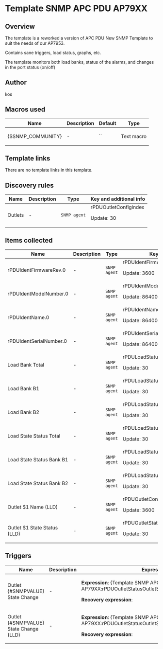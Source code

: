 # Template SNMP APC PDU AP79XX

## Overview

The template is a reworked a version of APC PDU New SNMP Template to suit the needs of our AP7953.


Contains sane triggers, load status, graphs, etc.


The template monitors both load banks, status of the alarms, and changes in the port status (on/off) 

## Author

kos

## Macros used

|Name|Description|Default|Type|
|----|-----------|-------|----|
|{$SNMP_COMMUNITY}|<p>-</p>|``|Text macro|
## Template links

There are no template links in this template.

## Discovery rules

|Name|Description|Type|Key and additional info|
|----|-----------|----|----|
|Outlets|<p>-</p>|`SNMP agent`|rPDUOutletConfigIndex<p>Update: 30</p>|
## Items collected

|Name|Description|Type|Key and additional info|
|----|-----------|----|----|
|rPDUIdentFirmwareRev.0|<p>-</p>|`SNMP agent`|rPDUIdentFirmwareRev.0<p>Update: 3600</p>|
|rPDUIdentModelNumber.0|<p>-</p>|`SNMP agent`|rPDUIdentModelNumber.0<p>Update: 86400</p>|
|rPDUIdentName.0|<p>-</p>|`SNMP agent`|rPDUIdentName.0<p>Update: 86400</p>|
|rPDUIdentSerialNumber.0|<p>-</p>|`SNMP agent`|rPDUIdentSerialNumber.0<p>Update: 86400</p>|
|Load Bank Total|<p>-</p>|`SNMP agent`|rPDULoadStatusLoad.1<p>Update: 30</p>|
|Load Bank B1|<p>-</p>|`SNMP agent`|rPDULoadStatusLoad.2<p>Update: 30</p>|
|Load Bank B2|<p>-</p>|`SNMP agent`|rPDULoadStatusLoad.3<p>Update: 30</p>|
|Load State Status Total|<p>-</p>|`SNMP agent`|rPDULoadStatusLoadState.1<p>Update: 30</p>|
|Load State Status Bank B1|<p>-</p>|`SNMP agent`|rPDULoadStatusLoadState.2<p>Update: 30</p>|
|Load State Status Bank B2|<p>-</p>|`SNMP agent`|rPDULoadStatusLoadState.3<p>Update: 30</p>|
|Outlet $1 Name (LLD)|<p>-</p>|`SNMP agent`|rPDUOutletConfigOutletName[{#SNMPINDEX}]<p>Update: 3600</p>|
|Outlet $1 State Status (LLD)|<p>-</p>|`SNMP agent`|rPDUOutletStatusOutletState[{#SNMPINDEX}]<p>Update: 30</p>|
## Triggers

|Name|Description|Expression|Priority|
|----|-----------|----------|--------|
|Outlet {#SNMPVALUE} State Change|<p>-</p>|<p>**Expression**: {Template SNMP APC PDU AP79XX:rPDUOutletStatusOutletState[{#SNMPINDEX}].diff()}=1</p><p>**Recovery expression**: </p>|information|
|Outlet {#SNMPVALUE} State Change (LLD)|<p>-</p>|<p>**Expression**: {Template SNMP APC PDU AP79XX:rPDUOutletStatusOutletState[{#SNMPINDEX}].diff()}=1</p><p>**Recovery expression**: </p>|information|
